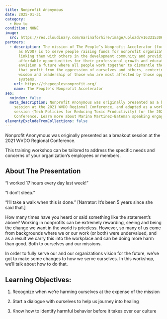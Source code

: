 ```yaml
---
title: Nonprofit Anonymous
date: 2025-01-31
category:
  - How to
condition: NONE
image:
  src: https://res.cloudinary.com/marinaforhire/image/upload/v1633153067/coyote/2021/10/Marina_laugh_headshot_fomklz.jpg
partners:
  - description: The mission of The People’s Nonprofit Accelerator (formerly known
      as WVDO) is to serve people raising funds for nonprofit organizations by
      linking them with others in the development community and providing
      affordable opportunities for their professional growth and education. They
      envision a future where all people work together to dismantle the systems
      that profit from the oppression of ourselves and others, centering the
      wisdom and leadership of those who are most affected by those oppressive
      systems.
    url: https://thepeoplesnonprofit.org/
    name: The People’s Nonprofit Accelerator
seo:
  noindex: false
  meta_description: Nonprofit Anonymous was originally presented as a breakout
    session at the 2021 WVDO Regional Conference, and adapted as a workshop
    session (Tech Policies for Reducing Toxic Productivity) for the 2022 NTEN
    Conference. Learn more about Marina Martinez-Bateman speaking engagements.
eleventyExcludeFromCollections: false
---
```

Nonprofit Anonymous was originally presented as a breakout session at the 2021 WVDO Regional Conference.



This training workshop can be tailored to address the specific needs and concerns of your organization’s employees or members.



## About The Presentation

“I worked 17 hours every day last week!”



“I don’t sleep.”



“I’ll take a walk when this is done.” \[Narrator: It’s been 5 years since she said that.]



How many times have you heard or said something like the statement’s above? Working in nonprofits can be extremely rewarding, seeing and being the change we want in the world is priceless. However, so many of us come from backgrounds where we or our work (or both) were undervalued, and as a result we carry this into the workplace and can be doing more harm than good. Both to ourselves and our missions.



In order to fully serve our and our organizations vision for the future, we’ve got to make some changes to how we serve ourselves. In this workshop, we’ll talk about how to do that.



## Learning Objectives:



1. Recognize when we’re harming ourselves at the expense of the mission

2. Start a dialogue with ourselves to help us journey into healing

3. Know how to identify harmful behavior before it takes over our culture
